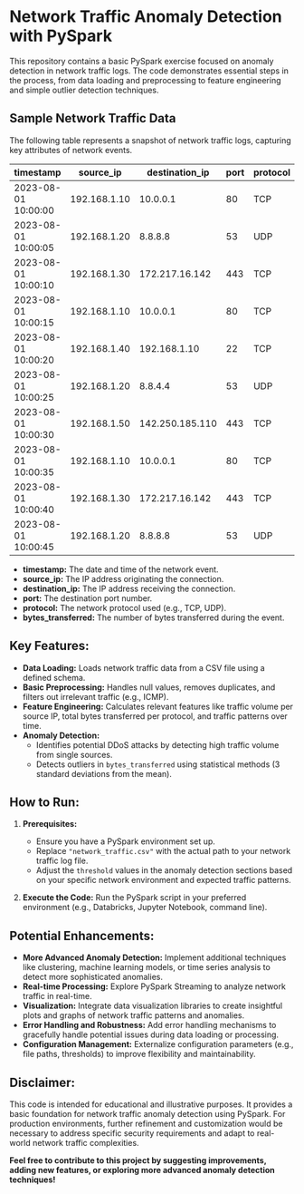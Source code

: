 # Network Traffic Anomaly Detection with PySpark 

This repository contains a basic PySpark exercise focused on anomaly detection in network traffic logs. The code demonstrates essential steps in the process, from data loading and preprocessing to feature engineering and simple outlier detection techniques. 

## Sample Network Traffic Data

The following table represents a snapshot of network traffic logs, capturing key attributes of network events.

| timestamp           | source_ip      | destination_ip   | port | protocol | bytes_transferred |
|--------------------|----------------|------------------|------|----------|-------------------|
| 2023-08-01 10:00:00 | 192.168.1.10   | 10.0.0.1         | 80   | TCP      | 512               |
| 2023-08-01 10:00:05 | 192.168.1.20   | 8.8.8.8          | 53   | UDP      | 64                |
| 2023-08-01 10:00:10 | 192.168.1.30   | 172.217.16.142   | 443  | TCP      | 1024              |
| 2023-08-01 10:00:15 | 192.168.1.10   | 10.0.0.1         | 80   | TCP      | 2048              |
| 2023-08-01 10:00:20 | 192.168.1.40   | 192.168.1.10    | 22   | TCP      | 32                |
| 2023-08-01 10:00:25 | 192.168.1.20   | 8.8.4.4          | 53   | UDP      | 128               |
| 2023-08-01 10:00:30 | 192.168.1.50   | 142.250.185.110  | 443  | TCP      | 4096              |
| 2023-08-01 10:00:35 | 192.168.1.10   | 10.0.0.1         | 80   | TCP      | 512               |
| 2023-08-01 10:00:40 | 192.168.1.30   | 172.217.16.142   | 443  | TCP      | 2048              |
| 2023-08-01 10:00:45 | 192.168.1.20   | 8.8.8.8          | 53   | UDP      | 64                |

* **timestamp:** The date and time of the network event.
* **source_ip:** The IP address originating the connection.
* **destination_ip:** The IP address receiving the connection.
* **port:** The destination port number.
* **protocol:** The network protocol used (e.g., TCP, UDP).
* **bytes_transferred:** The number of bytes transferred during the event.

## Key Features:

* **Data Loading:** Loads network traffic data from a CSV file using a defined schema.
* **Basic Preprocessing:** Handles null values, removes duplicates, and filters out irrelevant traffic (e.g., ICMP).
* **Feature Engineering:** Calculates relevant features like traffic volume per source IP, total bytes transferred per protocol, and traffic patterns over time.
* **Anomaly Detection:** 
    * Identifies potential DDoS attacks by detecting high traffic volume from single sources.
    * Detects outliers in `bytes_transferred` using statistical methods (3 standard deviations from the mean).

## How to Run:

1. **Prerequisites:**
   * Ensure you have a PySpark environment set up. 
   * Replace `"network_traffic.csv"` with the actual path to your network traffic log file. 
   * Adjust the `threshold` values in the anomaly detection sections based on your specific network environment and expected traffic patterns.

2. **Execute the Code:** Run the PySpark script in your preferred environment (e.g., Databricks, Jupyter Notebook, command line).

## Potential Enhancements:

* **More Advanced Anomaly Detection:** Implement additional techniques like clustering, machine learning models, or time series analysis to detect more sophisticated anomalies.
* **Real-time Processing:** Explore PySpark Streaming to analyze network traffic in real-time.
* **Visualization:** Integrate data visualization libraries to create insightful plots and graphs of network traffic patterns and anomalies.
* **Error Handling and Robustness:** Add error handling mechanisms to gracefully handle potential issues during data loading or processing.
* **Configuration Management:** Externalize configuration parameters (e.g., file paths, thresholds) to improve flexibility and maintainability.

## Disclaimer:

This code is intended for educational and illustrative purposes. It provides a basic foundation for network traffic anomaly detection using PySpark. For production environments, further refinement and customization would be necessary to address specific security requirements and adapt to real-world network traffic complexities.

**Feel free to contribute to this project by suggesting improvements, adding new features, or exploring more advanced anomaly detection techniques!**
